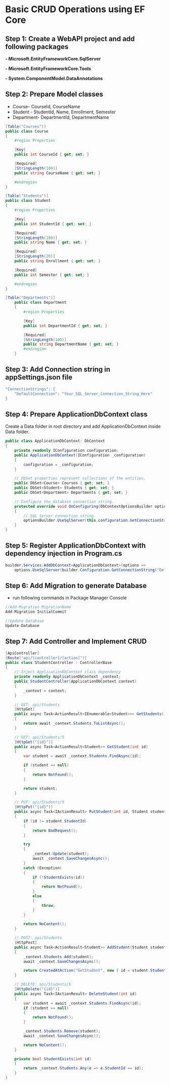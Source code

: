 # Basic CRUD Operations using EF Core
## Step 1: Create a WebAPI project and add following packages
**- Microsoft.EntityFrameworkCore.SqlServer**

**- Microsoft.EntityFrameworkCore.Tools**

**- System.ComponentModel.DataAnnotations**
## Step 2: Prepare Model classes
- Course- CourseId, CourseName
- Student - StudentId, Name, Enrollment, Semester
- Department- DepartmentId, DepartmentName
```csharp
[Table("Courses")]
public class Course
{
    #region Properties

    [Key]
    public int CourseId { get; set; }

    [Required]
    [StringLength(100)]
    public string CourseName { get; set; }

    #endregion
}
```
```csharp
[Table("Students")]
public class Student
{
    #region Properties

    [Key]
    public int StudentId { get; set; }

    [Required]
    [StringLength(100)]
    public string Name { get; set; }

    [Required]
    [StringLength(20)]
    public string Enrollment { get; set; }

    [Required]
    public int Semester { get; set; }

    #endregion
}
```
```csharp
[Table("Departments")]
    public class Department
    {
        #region Properties

        [Key]
        public int DepartmentId { get; set; }

        [Required]
        [StringLength(100)]
        public string DepartmentName { get; set; }
        #endregion
    }
```
## Step 3: Add Connection string in appSettings.json file
```csharp
"ConnectionStrings": {
    "DefaultConnection": "Your_SQL_Server_Connection_String_Here"
}
```
## Step 4: Prepare ApplicationDbContext class
Create a Data folder in root directory and add ApplicationDbContext inside Data folder.
```csharp
public class ApplicationDbContext: DbContext
{
    private readonly IConfiguration configuration;
    public ApplicationDbContext(IConfiguration _configuration)
    {
        configuration = _configuration;
    }

    // DbSet properties represent collections of the entities.
    public DbSet<Course> Courses { get; set; }
    public DbSet<Student> Students { get; set; }
    public DbSet<Department> Departments { get; set; }

    // Configure the database connection string.
    protected override void OnConfiguring(DbContextOptionsBuilder optionsBuilder)
    {
        // SQL Server connection string.
        optionsBuilder.UseSqlServer(this.configuration.GetConnectionString("Default"));
    }
}
```
## Step 5: Register ApplicationDbContext with dependency injection in Program.cs
```csharp
builder.Services.AddDbContext<ApplicationDbContext>(options =>
    options.UseSqlServer(builder.Configuration.GetConnectionString("DefaultConnection")));
```
## Step 6: Add Migration to generate Database
- run following commands in Package Manager Console
```csharp
//Add-Migration MigrationName
Add-Migration InitialCommit

//Update Database
Update-Database
```

## Step 7: Add Controller and Implement CRUD
```csharp
[ApiController]
[Route("api/[controller]/[action]")]
public class StudentController : ControllerBase
{
    // Inject ApplicationDbContext class dependency
    private readonly ApplicationDbContext _context;
    public StudentController(ApplicationDbContext context)
    {
        _context = context;
    }

    // GET: api/Students
    [HttpGet]
    public async Task<ActionResult<IEnumerable<Student>>> GetStudents()
    {
        return await _context.Students.ToListAsync();
    }

    // GET: api/Students/5
    [HttpGet("{id}")]
    public async Task<ActionResult<Student>> GetStudent(int id)
    {
        var student = await _context.Students.FindAsync(id);

        if (student == null)
        {
            return NotFound();
        }

        return student;
    }

    // PUT: api/Students/5
    [HttpPut("{id}")]
    public async Task<IActionResult> PutStudent(int id, Student student)
    {
        if (id != student.StudentId)
        {
            return BadRequest();
        }

        try
        {
            _context.Update(student);
            await _context.SaveChangesAsync();
        }
        catch (Exception)
        {
            if (!StudentExists(id))
            {
                return NotFound();
            }
            else
            {
                throw;
            }
        }

        return NoContent();
    }

    // POST: api/Students
    [HttpPost]
    public async Task<ActionResult<Student>> AddStudent(Student student)
    {
        _context.Students.Add(student);
        await _context.SaveChangesAsync();

        return CreatedAtAction("GetStudent", new { id = student.StudentId }, student);
    }

    // DELETE: api/Students/5
    [HttpDelete("{id}")]
    public async Task<IActionResult> DeleteStudent(int id)
    {
        var student = await _context.Students.FindAsync(id);
        if (student == null)
        {
            return NotFound();
        }

        _context.Students.Remove(student);
        await _context.SaveChangesAsync();

        return NoContent();
    }

    private bool StudentExists(int id)
    {
        return _context.Students.Any(e => e.StudentId == id);
    }
}
```
